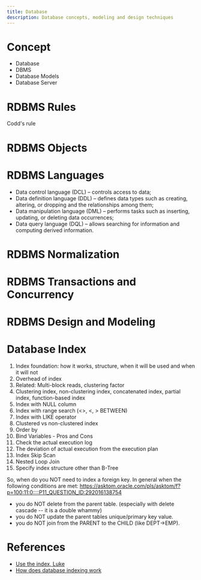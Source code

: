 ```yaml
---
title: Database
description: Database concepts, modeling and design techniques
---
```

# Concept
* Database
* DBMS
* Database Models
* Database Server

# RDBMS Rules
Codd's rule

# RDBMS Objects

# RDBMS Languages
* Data control language (DCL) – controls access to data;
* Data definition language (DDL) – defines data types such as creating, altering, or dropping and the relationships among them;
* Data manipulation language (DML) – performs tasks such as inserting, updating, or deleting data occurrences;
* Data query language (DQL) – allows searching for information and computing derived information.

# RDBMS Normalization

# RDBMS Transactions and Concurrency

# RDBMS Design and Modeling

# Database Index
1. Index foundation: how it works, structure, when it will be used and when it will not
1. Overhead of index
1. Related: Multi-block reads, clustering factor
1. Clustering index, non-clustering index, concatenated index, partial index, function-based index
1. Index with NULL column
1. Index with range search (<>, <, > BETWEEN)
1. Index with LIKE operator
1. Clustered vs non-clustered index
1. Order by
1. Bind Variables - Pros and Cons
1. Check the actual execution log
1. The deviation of actual execution from the execution plan
1. Index Skip Scan
1. Nested Loop Join
1. Specify index structure other than B-Tree

So, when do you NOT need to index a foreign key. In general when the following conditions are met:
https://asktom.oracle.com/pls/asktom/f?p=100:11:0::::P11_QUESTION_ID:292016138754
* you do NOT delete from the parent table. (especially with delete cascade -- it is a double whammy)
* you do NOT update the parent tables unique/primary key value.
* you do NOT join from the PARENT to the CHILD (like DEPT->EMP).


# References
* [Use the index, Luke](https://use-the-index-luke.com)
* [How does database indexing work](https://stackoverflow.com/questions/1108/how-does-database-indexing-work)